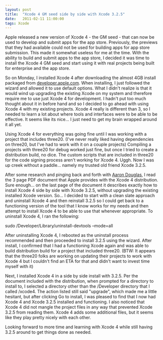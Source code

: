 ```yaml
---
layout: post
title:  "Xcode 4 GM seed side by side with Xcode 3.2.5"
date:   2011-02-11 11:00:00
tags: Xcode
---
```


Apple released a new version of Xcode 4 - the GM seed - that can now be used to develop and submit apps for the app store.  Previously, the previews that they had available could not be used for building apps for app store submission.  This made it somewhat useless for me at the time.  With the ability to build and submit apps to the app store, I decided it was time to install the Xcode 4 GM seed and start using it with real projects being built for enterprise and the app store. 

So on Monday, I installed Xcode 4 after downloading the almost 4GB install packaged from [developer.apple.com](http://developer.apple.com).  When installing, I just followed the wizard and allowed it to use default options.  What I didn't realize is that it would wind up upgrading the existing Xcode on my system and therefore require me to use just Xcode 4 for development.  I hadn't put too much thought about it in before hand and so I decided to go ahead with using Xcode 4 with my existing projects.  Xcode 4 really is different than 3, so I needed to learn a lot about where tools and interfaces were to be able to be effective.  It seems like its nice... I just need to get my brain wrapped around it all yet. 

Using Xcode 4 for everything was going fine until I was working with a project that includes three20.  (I've never really liked having dependencies on three20, but I've had to work with it on a couple projects)  Compiling a projects with three20 for debug worked just fine, but once I tried to create a distribution build, no dice.  The custom scripts that are included in three20 for the code signing process aren't working for Xcode 4.  Uggh.  Now I was up creek without a paddle... namely my trusted old friend Xcode 3.2.5.

After some research and pinging back and forth with [Aaron Douglas](http://astralbodies.net), I read the 3 page PDF document that Apple provides with the Xcode 4 distribution.  Sure enough... on the last page of the document it describes exactly how to install Xcode 4 side by side with Xcode 3.2.5, without upgrading the existing installed Xcode version.  So... I decided to start with a clean slate approach and uninstall Xcode 4 and then reinstall 3.2.5 so I could get back to a functioning version of the tool that I know works for my needs and then attempt to install Xcode 4 to be able to use that whenever appropriate.  To uninstall Xcode 4, I ran the following:

sudo /Developer/Library/uninstall-devtools –mode=all

After uninstalling Xcode 4, I rebooted as the uninstall process recommended and then proceeded to install 3.2.5 using the wizard.  After install, I confirmed that I had a functioning Xcode again and was able to build distribution build for a project that included three20.  (BTW: It appears that the three20 folks are working on updating their projects to work with Xcode 4 but I couldn't find an ETA for that and didn't want to invest time myself with it)

Next, I installed Xcode 4 in a side by side install with 3.2.5.  Per the document included with the distribution, when prompted for a directory to install to, I selected a directory other than the /Developer directory that I called /xcode4.  The action listed still said "upgrade", which made me a little hesitant, but after clicking Go to install, I was pleased to find that I now had Xcode 4 and Xcode 3.2.5 installed and functioning.  I also noticed that Xcode 4 did not mangle the project files in any way that prevented Xcode 3.2.5 from reading them.  Xcode 4 adds some additional files, but it seems like they play pretty nicely with each other.

Looking forward to more time and learning with Xcode 4 while still having 3.2.5 around to get things done as needed.